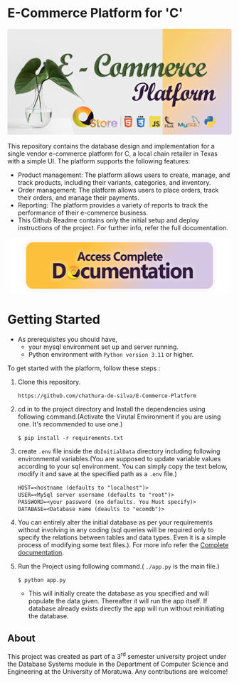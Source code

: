 # E-Commerce Platform for 'C'
<p align="center">
    <picture>
      <source 
        srcset="./docs/assets/banner.png"
        media="(prefers-color-scheme: dark)"
      />
      <img 
        src="./docs/assets/banner.png" 
        alt="C-Store Project Cover Image"
        width="800"
       />
    </picture>
  </p>



This repository contains the database design and implementation for a single vendor e-commerce platform for C, a local chain retailer in Texas with a simple UI. The platform supports the following features:

* Product management: The platform allows users to create, manage, and track products, including their variants, categories, and inventory.
* Order management: The platform allows users to place orders, track their orders, and manage their payments.
* Reporting: The platform provides a variety of reports to track the performance of their e-commerce business.
* This Github Readme contains only the initial setup and deploy instructions of the project. For further info, refer the full documentation.

<p  align = "center">
    <a href="https://chathura-de-silva.github.io/E-Commerce-Platform/" target="_blank">
        <img src="./docs/assets/doc-button.png" width="500px" >
    </a>
</p>

# Getting Started

*   As prerequisites you should have,
    *    your mysql environment set up  and server running.
    *    Python environment with `Python version 3.11` or higher.

To get started with the platform, follow these steps : 
1.  Clone this repository.

    ```plaintext
    https://github.com/chathura-de-silva/E-Commerce-Platform
    ```
2.  cd in to the project directory and Install the dependencies using following command.(Activate the Virutal Environment if you are using one. It's recommended to use one.)

    ```plaintext
    $ pip install -r requirements.txt
    ```
<a name="env_setup"></a>

3.  create `.env` file inside the `dbInitialData` directory including following environmental variables.(You are supposed to update variable values according to your sql environment. You can simply copy the text below, modify it and save at the specified path as a `.env` file.)
    ```dotenv
    HOST=<hostname (defaults to "localhost")>
    USER=<MySql server username (defaults to "root")>
    PASSWORD=<your password (no defaults. You Must specify)>
    DATABASE=<Database name (deaults to "ecomdb")>
    ```

4.  You can entirely alter the initial database as per your requirements without involving in any coding (sql queries will be required only to specify the relations between tables and data types. Even it is a simple process of modifying some text files.). For more info refer the [Complete documentation](https://chathura-de-silva.github.io/E-Commerce-Platform/).

5.  Run the Project using following command.( `./app.py` is the main file.)
     ```plaintext
    $ python app.py
    ```
    *   This will initially create the database as you specified and will populate the data given. Thereafter it will run the app itself. If database already exists directly the app will run without reinitiating the database.


## About

This project was created as part of a 3<sup>rd</sup> semester university project under the Database Systems module in the Department of Computer Science and Engineering at the University of Moratuwa. Any contributions are welcome!

